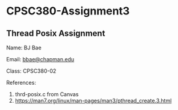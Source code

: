 # CPSC380-Assignment3

## Thread Posix Assignment

Name: BJ Bae

Email: bbae@chapman.edu

Class: CPSC380-02

References:

1. thrd-posix.c from Canvas
2. https://man7.org/linux/man-pages/man3/pthread_create.3.html
